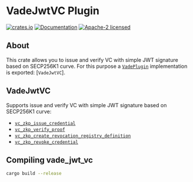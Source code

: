 # VadeJwtVC Plugin

[![crates.io](https://img.shields.io/crates/v/vade-jwt-vc.svg)](https://crates.io/crates/vade-jwt-vc)
[![Documentation](https://docs.rs/vade-jwt-vc/badge.svg)](https://docs.rs/vade-jwt-vc:q)
[![Apache-2 licensed](https://img.shields.io/crates/l/vade-jwt-vc.svg)](./LICENSE.txt)

## About
This crate allows you to issue and verify VC with simple JWT signature based on SECP256K1 curve.
For this purpose a [`VadePlugin`] implementation is exported: [`VadeJwtVC`].

## VadeJwtVC

Supports issue and verify VC with simple JWT signature based on SECP256K1 curve:

- [`vc_zkp_issue_credential`]
- [`vc_zkp_verify_proof`]
- [`vc_zkp_create_revocation_registry_definition`]
- [`vc_zkp_revoke_credential`]

## Compiling vade_jwt_vc

```sh
cargo build --release
```

[`vc_zkp_issue_credential`]: https://docs.rs/vade_jwt_vc/*/vade_jwt_vc/struct.VadeJwtVC.html#method.vc_zkp_issue_credential
[`vc_zkp_verify_proof`]: https://docs.rs/vade_jwt_vc/*/vade_jwt_vc/struct.VadeJwtVC.html#method.vc_zkp_verify_proof
[`vc_zkp_create_revocation_registry_definition`]: https://docs.rs/vade_jwt_vc/*/vade_jwt_vc/struct.VadeJwtVC.html#method.vc_zkp_create_revocation_registry_definition
[`vc_zkp_revoke_credential`]: https://docs.rs/vade_jwt_vc/*/vade_jwt_vc/struct.VadeJwtVC.html#method.vc_zkp_revoke_credential
[`VadeJwtVC `]: https://git.slock.it/equs/interop/vade/vade-jwt-vc
[`VadePlugin`]: https://docs.rs/vade/*/vade/trait.VadePlugin.html